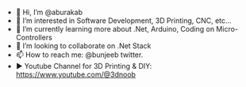 - 👋 Hi, I’m @aburakab
- 👀 I’m interested in Software Development, 3D Printing, CNC, etc...
- 🌱 I’m currently learning more about .Net, Arduino, Coding on Micro-Controllers
- 💞️ I’m looking to collaborate on .Net Stack
- 📫 How to reach me: @bunjeeb twitter.
- ▶️ Youtube Channel for 3D Printing & DIY: https://www.youtube.com/@3dnoob 

<!---
aburakab/aburakab is a ✨ special ✨ repository because its `README.md` (this file) appears on your GitHub profile.
You can click the Preview link to take a look at your changes.
--->

